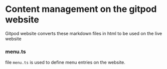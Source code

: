 <script context="module">
  export const prerender = true;
</script>

# Content management on the gitpod website

Gitpod website converts these markdown files in html to be used on the live website

### menu.ts

file `menu.ts` is used to define menu entries on the website.
